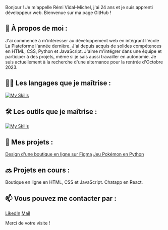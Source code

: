 Bonjour ! Je m'appelle Rémi Vidal-Michel, j'ai 24 ans et je suis apprenti développeur web. Bienvenue sur ma page GitHub !

## 📝 À propos de moi :

J'ai commencé à m'intéresser au développement web en intégrant l'école La Plateforme l'année dernière. J'ai depuis acquis de solides compétences en HTML, CSS, Python et JavaScript. J'aime m'intégrer dans une équipe et participer à des projets, même si je sais aussi travailler en autonomie.
Je suis actuellement à la recherche d'une alternance pour la rentrée d'Octobre 2023.

## 👨‍💻 Les langages que je maîtrise : 

[![My Skills](https://skillicons.dev/icons?i=html,css,js,py,mysql)](https://skillicons.dev)

## 🛠️ Les outils que je maîtrise : 

[![My Skills](https://skillicons.dev/icons?i=vscode,ableton,ps,figma,linux)](https://skillicons.dev)

## 🚀 Mes projets :

[Design d'une boutique en ligne sur Figma](../Figma "Projet Figma")
[Jeu Pokémon en Python](../pokemon "Projet Pokemon")

## 🔜 Projets en cours :

Boutique en ligne en HTML, CSS et JavaScript.
Chatapp en React.

## 📫 Vous pouvez me contacter par :

[LikedIn](https://www.linkedin.com/in/r%C3%A9mi-vidal-michel-a4b3ba271/ "LinkedIn de Rémi Vidal-Michel")
[Mail](mailto:remi.vidal-michel@laplateforme.io "Mail à Rémi Vidal-Michel")

Merci de votre visite !